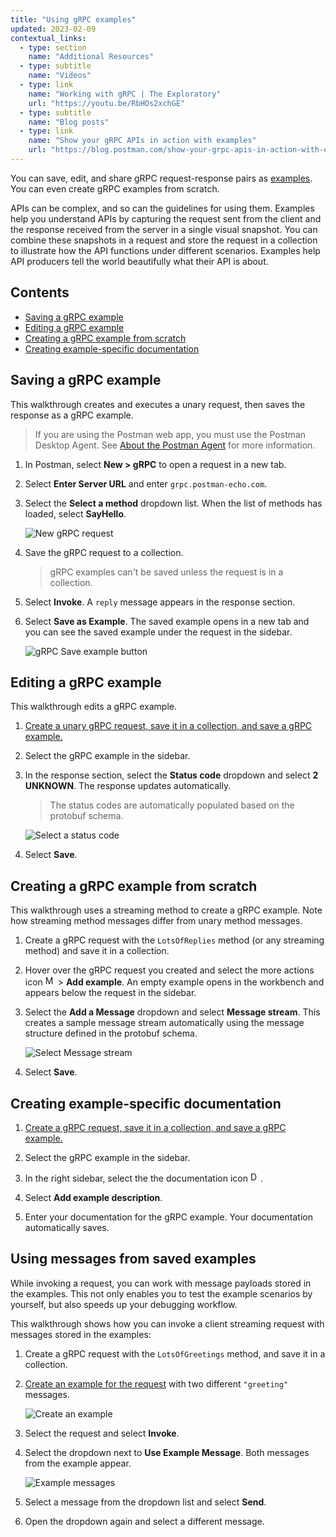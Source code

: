```yaml
---
title: "Using gRPC examples"
updated: 2023-02-09
contextual_links:
  - type: section
    name: "Additional Resources"
  - type: subtitle
    name: "Videos"
  - type: link
    name: "Working with gRPC | The Exploratory"
    url: "https://youtu.be/RbHOs2xchGE"
  - type: subtitle
    name: "Blog posts"
  - type: link
    name: "Show your gRPC APIs in action with examples"
    url: "https://blog.postman.com/show-your-grpc-apis-in-action-with-examples/"
---
```


You can save, edit, and share gRPC request-response pairs as [examples](/docs/sending-requests/examples/). You can even create gRPC examples from scratch.

APIs can be complex, and so can the guidelines for using them. Examples help you understand APIs by capturing the request sent from the client and the response received from the server in a single visual snapshot. You can combine these snapshots in a request and store the request in a collection to illustrate how the API functions under different scenarios. Examples help API producers tell the world beautifully what their API is about.

## Contents

* [Saving a gRPC example](#saving-a-grpc-example)
* [Editing a gRPC example](#editing-a-grpc-example)
* [Creating a gRPC example from scratch](#creating-a-grpc-example-from-scratch)
* [Creating example-specific documentation](#creating-example-specific-documentation)

## Saving a gRPC example

This walkthrough creates and executes a unary request, then saves the response as a gRPC example.

> If you are using the Postman web app, you must use the Postman Desktop Agent. See [About the Postman Agent](/docs/getting-started/about-postman-agent/) for more information.

1. In Postman, select  **New > gRPC** to open a request in a new tab.

1. Select **Enter Server URL** and enter `grpc.postman-echo.com`.

1. Select the **Select a method** dropdown list. When the list of methods has loaded, select **SayHello**.

    ![New gRPC request](https://assets.postman.com/postman-docs/v10/grpc-save-example-1request-2-v10.jpg)

1. Save the gRPC request to a collection.

    > gRPC examples can't be saved unless the request is in a collection.

1. Select **Invoke**. A `reply` message appears in the response section.

1. Select **Save as Example**. The saved example opens in a new tab and you can see the saved example under the request in the sidebar.

    ![gRPC Save example button](https://assets.postman.com/postman-docs/v10/grpc-save-example-4saveExampleButton-2-v10.jpg)

## Editing a gRPC example

This walkthrough edits a gRPC example.

1. [Create a unary gRPC request, save it in a collection, and save a gRPC example.](#saving-a-grpc-example)

1. Select the gRPC example in the sidebar.

1. In the response section, select the **Status code** dropdown and select **2 UNKNOWN**. The response updates automatically.

    > The status codes are automatically populated based on the protobuf schema.

    ![Select a status code](https://assets.postman.com/postman-docs/v10/grpc-save-example-2status-2-v10.jpg)

1. Select **Save**.

## Creating a gRPC example from scratch

This walkthrough uses a streaming method to create a gRPC example. Note how streaming method messages differ from unary method messages.

1. Create a gRPC request with the `LotsOfReplies` method (or any streaming method) and save it in a collection.

1. Hover over the gRPC request you created and select the more actions icon <img alt="More actions icon" src="https://assets.postman.com/postman-docs/icon-more-actions-v9.jpg#icon" width="16px"> > **Add example**. An empty example opens in the workbench and appears below the request in the sidebar.

1. Select the **Add a Message** dropdown and select **Message stream**. This creates a sample message stream automatically using the message structure defined in the protobuf schema.

    ![Select Message stream](https://assets.postman.com/postman-docs/v10/grpc-create-example-3stream-3-v10.jpg)

1. Select **Save**.

## Creating example-specific documentation

1. [Create a gRPC request, save it in a collection, and save a gRPC example.](#saving-a-grpc-example)

1. Select the gRPC example in the sidebar.

1. In the right sidebar, select the the documentation icon <img alt="Documentation icon" src="https://assets.postman.com/postman-docs/documentation-icon-v8-10.jpg#icon" width="16px">.

1. Select **Add example description**.

1. Enter your documentation for the gRPC example. Your documentation automatically saves.

## Using messages from saved examples

While invoking a request, you can work with message payloads stored in the examples. This not only enables you to test the example scenarios by yourself, but also speeds up your debugging workflow.

This walkthrough shows how you can invoke a client streaming request with messages stored in the examples:

1. Create a gRPC request with the `LotsOfGreetings` method, and save it in a collection.

1. [Create an example for the request](#creating-a-grpc-example-from-scratch) with two different `"greeting"` messages.

    ![Create an example](https://assets.postman.com/postman-docs/v10/grpc-example-message1-2-v10.jpg)

1. Select the request and select **Invoke**.

1. Select the dropdown next to **Use Example Message**. Both messages from the example appear.

    ![Example messages](https://assets.postman.com/postman-docs/v10/grpc-example-message2-2-v10.jpg)

1. Select a message from the dropdown list and select **Send**.

1. Open the dropdown again and select a different message.
